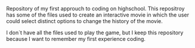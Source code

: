 Repository of my first approuch to coding on highschool. This repositroy has some of the files used to create an interactive movie in which the user could select distinct options to change the history of the movie.

I don´t have all the files used to play the game, but I keep this repository because I want to remember my first experience coding.
